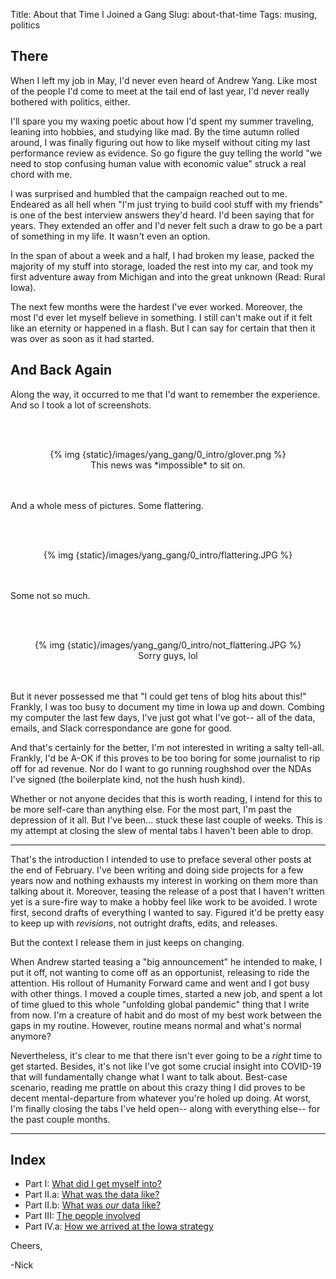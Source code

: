 Title: About that Time I Joined a Gang
Slug: about-that-time
Tags: musing, politics

## There

<!-- PELICAN_BEGIN_SUMMARY -->

When I left my job in May, I'd never even heard of Andrew Yang. Like most of the people I'd come to meet at the tail end of last year, I'd never really bothered with politics, either.

I'll spare you my waxing poetic about how I'd spent my summer traveling, leaning into hobbies, and studying like mad. By the time autumn rolled around, I was finally figuring out how to like myself without citing my last performance review as evidence. So go figure the guy telling the world "we need to stop confusing human value with economic value" struck a real chord with me.

I was surprised and humbled that the campaign reached out to me. Endeared as all hell when "I'm just trying to build cool stuff with my friends" is one of the best interview answers they'd heard. I'd been saying that for years. They extended an offer and I'd never felt such a draw to go be a part of something in my life. It wasn't even an option.

In the span of about a week and a half, I had broken my lease, packed the majority of my stuff into storage, loaded the rest into my car, and took my first adventure away from Michigan and into the great unknown (Read: Rural Iowa).

The next few months were the hardest I've ever worked. Moreover, the most I'd ever let myself believe in something. I still can't make out if it felt like an eternity or happened in a flash. But I can say for certain that then it was over as soon as it had started.

<!-- PELICAN_END_SUMMARY -->

## And Back Again

Along the way, it occurred to me that I'd want to remember the experience. And so I took a lot of screenshots.

<br></br>
<center>{% img {static}/images/yang_gang/0_intro/glover.png %}</center>
<center>This news was *impossible* to sit on.</center>
<br></br>

And a whole mess of pictures. Some flattering.

<br></br>
<center>{% img {static}/images/yang_gang/0_intro/flattering.JPG %}</center>
<br></br>

Some not so much.

<br></br>
<center>{% img {static}/images/yang_gang/0_intro/not_flattering.JPG %}</center>
<center>Sorry guys, lol</center>
<br></br>

But it never possessed me that "I could get tens of blog hits about this!" Frankly, I was too busy to document my time in Iowa up and down. Combing my computer the last few days, I've just got what I've got-- all of the data, emails, and Slack correspondance are gone for good.

And that's certainly for the better, I'm not interested in writing a salty tell-all. Frankly, I'd be A-OK if this proves to be too boring for some journalist to rip off for ad revenue. Nor do I want to go running roughshod over the NDAs I've signed (the boilerplate kind, not the hush hush kind).

Whether or not anyone decides that this is worth reading, I intend for this to be more self-care than anything else. For the most part, I'm past the depression of it all. But I've been... stuck these last couple of weeks. This is my attempt at closing the slew of mental tabs I haven't been able to drop.

-----

That's the introduction I intended to use to preface several other posts at the end of February. I've been writing and doing side projects for a few years now and nothing exhausts my interest in working on them more than talking about it. Moreover, teasing the release of a post that I haven't written yet is a sure-fire way to make a hobby feel like work to be avoided. I wrote first, second drafts of everything I wanted to say. Figured it'd be pretty easy to keep up with *revisions*, not outright drafts, edits, and releases.    

But the context I release them in just keeps on changing.

When Andrew started teasing a "big announcement" he intended to make, I put it off, not wanting to come off as an opportunist, releasing to ride the attention. His rollout of Humanity Forward came and went and I got busy with other things. I moved a couple times, started a new job, and spent a lot of time glued to this whole "unfolding global pandemic" thing that I write from now. I'm a creature of habit and do most of my best work between the gaps in my routine. However, routine means normal and what's normal anymore?

Nevertheless, it's clear to me that there isn't ever going to be a *right* time to get started. Besides, it's not like I've got some crucial insight into COVID-19 that will fundamentally change what I want to talk about. Best-case scenario, reading me prattle on about this crazy thing I did proves to be decent mental-departure from whatever you're holed up doing. At worst, I'm finally closing the tabs I've held open-- along with everything else-- for the past couple months.

-------

## Index

* Part I: [What did I get myself into?](https://napsterinblue.github.io/blog/2020/03/29/to-iowa/index.html)
* Part II.a: [What was the data like?](https://napsterinblue.github.io/blog/2020/04/03/i-had-the-data-i/index.html)
* Part II.b: [What was *our* data like?](https://napsterinblue.github.io/blog/2020/04/08/i-had-the-data-ii/index.html)
* Part III: [The people involved](https://napsterinblue.github.io/blog/2020/05/14/people-over-politicians/)
* Part IV.a: [How we arrived at the Iowa strategy](https://napsterinblue.github.io/blog/2020/06/01/weak-as-far-as-weeks-go-i)

Cheers,

-Nick

